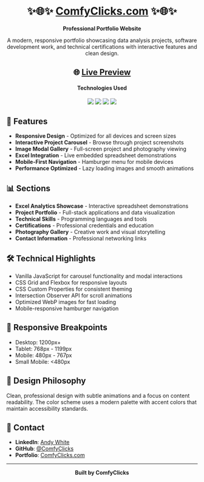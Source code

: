 <div align="center">

# ✨🌐✨ [ComfyClicks.com](https://andywhite.cv) ✨🌐✨

**Professional Portfolio Website**

A modern, responsive portfolio showcasing data analysis projects, software development work, and technical certifications with interactive features and clean design.

## 🌐 [Live Preview](https://andywhite.cv) 

#### Technologies Used 

<img src="https://img.shields.io/badge/javascript-%23323330.svg?style=for-the-badge&logo=javascript&logoColor=%23F7DF1E">
<img src="https://img.shields.io/badge/html5-%23E34F26.svg?style=for-the-badge&logo=html5&logoColor=white">
<img src="https://img.shields.io/badge/css3-%231572B6.svg?style=for-the-badge&logo=css3&logoColor=white">
<img src="https://img.shields.io/badge/github%20pages-121013?style=for-the-badge&logo=github&logoColor=white">

</div>

## 🚀 Features

- **Responsive Design** - Optimized for all devices and screen sizes
- **Interactive Project Carousel** - Browse through project screenshots
- **Image Modal Gallery** - Full-screen project and photography viewing
- **Excel Integration** - Live embedded spreadsheet demonstrations
- **Mobile-First Navigation** - Hamburger menu for mobile devices
- **Performance Optimized** - Lazy loading images and smooth animations

## 📊 Sections

- **Excel Analytics Showcase** - Interactive spreadsheet demonstrations
- **Project Portfolio** - Full-stack applications and data visualization
- **Technical Skills** - Programming languages and tools
- **Certifications** - Professional credentials and education
- **Photography Gallery** - Creative work and visual storytelling
- **Contact Information** - Professional networking links

## 🛠️ Technical Highlights

- Vanilla JavaScript for carousel functionality and modal interactions
- CSS Grid and Flexbox for responsive layouts
- CSS Custom Properties for consistent theming
- Intersection Observer API for scroll animations
- Optimized WebP images for fast loading
- Mobile-responsive hamburger navigation

## 📱 Responsive Breakpoints

- Desktop: 1200px+
- Tablet: 768px - 1199px
- Mobile: 480px - 767px
- Small Mobile: <480px

## 🎨 Design Philosophy

Clean, professional design with subtle animations and a focus on content readability. The color scheme uses a modern palette with accent colors that maintain accessibility standards.

## 📧 Contact

- **LinkedIn**: [Andy White](https://www.linkedin.com/in/andywhite5/)
- **GitHub**: [@ComfyClicks](https://github.com/comfyclicks)
- **Portfolio**: [ComfyClicks.com](https:/andywhite.cv)

---

<div align="center">

**Built by ComfyClicks**

</div>